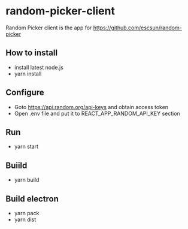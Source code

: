 # random-picker-client
Random Picker client is the app for <https://github.com/escsun/random-picker>

## How to install
- install latest node.js
- yarn install

## Configure
- Goto <https://api.random.org/api-keys> and obtain access token
- Open .env file and put it to REACT_APP_RANDOM_API_KEY section

## Run
- yarn start

## Buiild
- yarn build

## Build electron
- yarn pack
- yarn dist
